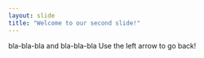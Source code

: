 ```yaml
---
layout: slide
title: "Welcome to our second slide!"
---
```

bla-bla-bla and bla-bla-bla
Use the left arrow to go back!
